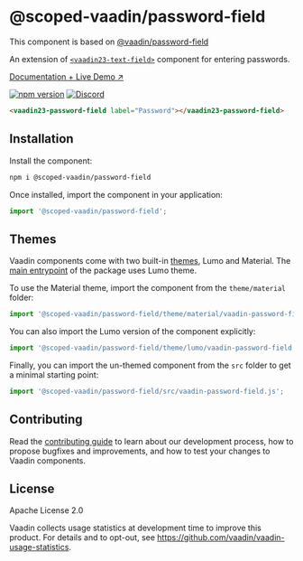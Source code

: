 # @scoped-vaadin/password-field

This component is based on [@vaadin/password-field](https://www.npmjs.com/package/@vaadin/password-field)

An extension of [`<vaadin23-text-field>`](https://www.npmjs.com/package/@scoped-vaadin/text-field) component for entering passwords.

[Documentation + Live Demo ↗](https://vaadin.com/docs/latest/components/password-field)

[![npm version](https://badgen.net/npm/v/@scoped-vaadin/password-field)](https://www.npmjs.com/package/@scoped-vaadin/password-field)
[![Discord](https://img.shields.io/discord/732335336448852018?label=discord)](https://discord.gg/PHmkCKC)

```html
<vaadin23-password-field label="Password"></vaadin23-password-field>
```

## Installation

Install the component:

```sh
npm i @scoped-vaadin/password-field
```

Once installed, import the component in your application:

```js
import '@scoped-vaadin/password-field';
```

## Themes

Vaadin components come with two built-in [themes](https://vaadin.com/docs/latest/styling), Lumo and Material.
The [main entrypoint](https://github.com/vaadin/web-components/blob/master/packages/password-field/vaadin-password-field.js) of the package uses Lumo theme.

To use the Material theme, import the component from the `theme/material` folder:

```js
import '@scoped-vaadin/password-field/theme/material/vaadin-password-field.js';
```

You can also import the Lumo version of the component explicitly:

```js
import '@scoped-vaadin/password-field/theme/lumo/vaadin-password-field.js';
```

Finally, you can import the un-themed component from the `src` folder to get a minimal starting point:

```js
import '@scoped-vaadin/password-field/src/vaadin-password-field.js';
```

## Contributing

Read the [contributing guide](https://vaadin.com/docs/latest/contributing/overview) to learn about our development process, how to propose bugfixes and improvements, and how to test your changes to Vaadin components.

## License

Apache License 2.0

Vaadin collects usage statistics at development time to improve this product.
For details and to opt-out, see https://github.com/vaadin/vaadin-usage-statistics.
